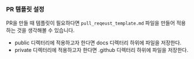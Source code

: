### PR 템플릿 설정

PR을 만들 때 템플릿이 필요하다면 `pull_reqeust_template.md` 파일을 만들어 적용하는 것을 생각해볼 수 있습니다.
- public 디렉터리에 적용하고자 한다면 docs 디렉터리 하위에 파일을 저장한다.
- private 디렉터리에 적용하고자 한다면 .github 디렉터리 하위에 파일을 저장한다.

